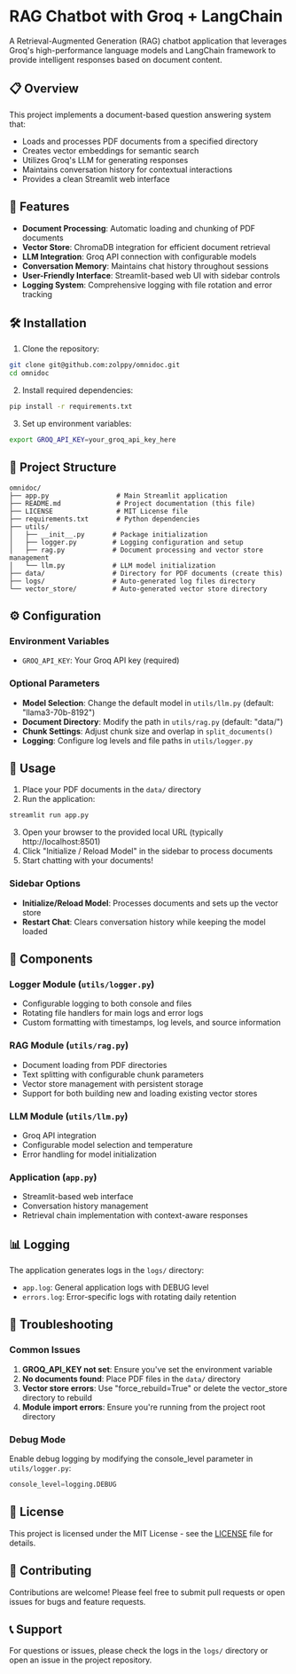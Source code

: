 # RAG Chatbot with Groq + LangChain

A Retrieval-Augmented Generation (RAG) chatbot application that leverages Groq's high-performance language models and LangChain framework to provide intelligent responses based on document content.

## 📋 Overview

This project implements a document-based question answering system that:
- Loads and processes PDF documents from a specified directory
- Creates vector embeddings for semantic search
- Utilizes Groq's LLM for generating responses
- Maintains conversation history for contextual interactions
- Provides a clean Streamlit web interface

## 🚀 Features

- **Document Processing**: Automatic loading and chunking of PDF documents
- **Vector Store**: ChromaDB integration for efficient document retrieval
- **LLM Integration**: Groq API connection with configurable models
- **Conversation Memory**: Maintains chat history throughout sessions
- **User-Friendly Interface**: Streamlit-based web UI with sidebar controls
- **Logging System**: Comprehensive logging with file rotation and error tracking

## 🛠️ Installation

1. Clone the repository:
```bash
git clone git@github.com:zolppy/omnidoc.git
cd omnidoc
```

2. Install required dependencies:
```bash
pip install -r requirements.txt
```

3. Set up environment variables:
```bash
export GROQ_API_KEY=your_groq_api_key_here
```

## 📁 Project Structure

```
omnidoc/
├── app.py                 # Main Streamlit application
├── README.md              # Project documentation (this file)
├── LICENSE                # MIT License file
├── requirements.txt       # Python dependencies
├── utils/
│   ├── __init__.py       # Package initialization
│   ├── logger.py         # Logging configuration and setup
│   ├── rag.py            # Document processing and vector store management
│   └── llm.py            # LLM model initialization
├── data/                 # Directory for PDF documents (create this)
├── logs/                 # Auto-generated log files directory
└── vector_store/         # Auto-generated vector store directory
```

## ⚙️ Configuration

### Environment Variables
- `GROQ_API_KEY`: Your Groq API key (required)

### Optional Parameters
- **Model Selection**: Change the default model in `utils/llm.py` (default: "llama3-70b-8192")
- **Document Directory**: Modify the path in `utils/rag.py` (default: "data/")
- **Chunk Settings**: Adjust chunk size and overlap in `split_documents()`
- **Logging**: Configure log levels and file paths in `utils/logger.py`

## 🎯 Usage

1. Place your PDF documents in the `data/` directory
2. Run the application:
```bash
streamlit run app.py
```
3. Open your browser to the provided local URL (typically http://localhost:8501)
4. Click "Initialize / Reload Model" in the sidebar to process documents
5. Start chatting with your documents!

### Sidebar Options
- **Initialize/Reload Model**: Processes documents and sets up the vector store
- **Restart Chat**: Clears conversation history while keeping the model loaded

## 🔧 Components

### Logger Module (`utils/logger.py`)
- Configurable logging to both console and files
- Rotating file handlers for main logs and error logs
- Custom formatting with timestamps, log levels, and source information

### RAG Module (`utils/rag.py`)
- Document loading from PDF directories
- Text splitting with configurable chunk parameters
- Vector store management with persistent storage
- Support for both building new and loading existing vector stores

### LLM Module (`utils/llm.py`)
- Groq API integration
- Configurable model selection and temperature
- Error handling for model initialization

### Application (`app.py`)
- Streamlit-based web interface
- Conversation history management
- Retrieval chain implementation with context-aware responses

## 📊 Logging

The application generates logs in the `logs/` directory:
- `app.log`: General application logs with DEBUG level
- `errors.log`: Error-specific logs with rotating daily retention

## 🚨 Troubleshooting

### Common Issues
1. **GROQ_API_KEY not set**: Ensure you've set the environment variable
2. **No documents found**: Place PDF files in the `data/` directory
3. **Vector store errors**: Use "force_rebuild=True" or delete the vector_store directory to rebuild
4. **Module import errors**: Ensure you're running from the project root directory

### Debug Mode
Enable debug logging by modifying the console_level parameter in `utils/logger.py`:
```python
console_level=logging.DEBUG
```

## 📝 License

This project is licensed under the MIT License - see the [LICENSE](LICENSE) file for details.

## 🤝 Contributing

Contributions are welcome! Please feel free to submit pull requests or open issues for bugs and feature requests.

## 📞 Support

For questions or issues, please check the logs in the `logs/` directory or open an issue in the project repository.
